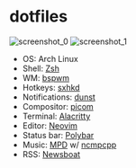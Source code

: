 # dotfiles
![screenshot_0](https://github.com/danieloh0714/dotfiles/assets/57500135/43520119-4c43-4834-86fd-d068136f9b54)
![screenshot_1](https://github.com/danieloh0714/dotfiles/assets/57500135/dada49f1-ac7e-49f2-9765-c29c3c696bb9)
- OS: Arch Linux
- Shell: [Zsh](https://github.com/danieloh0714/dotfiles/tree/main/.config/zsh)
- WM: [bspwm](https://github.com/danieloh0714/dotfiles/blob/main/.config/bspwm/bspwmrc)
- Hotkeys: [sxhkd](https://github.com/danieloh0714/dotfiles/blob/main/.config/sxhkd/sxhkdrc)
- Notifications: [dunst](https://github.com/danieloh0714/dotfiles/blob/main/.config/dunst/dunstrc)
- Compositor: [picom](https://github.com/danieloh0714/dotfiles/blob/main/.config/picom/picom.conf)
- Terminal: [Alacritty](https://github.com/danieloh0714/dotfiles/blob/main/.config/alacritty/alacritty.toml)
- Editor: [Neovim](https://github.com/danieloh0714/nvim)
- Status bar: [Polybar](https://github.com/danieloh0714/dotfiles/tree/main/.config/polybar)
- Music: [MPD](https://github.com/danieloh0714/dotfiles/blob/main/.config/mpd/mpd.conf) w/ [ncmpcpp](https://github.com/danieloh0714/dotfiles/tree/main/.config/ncmpcpp)
- RSS: [Newsboat](https://github.com/danieloh0714/dotfiles/blob/main/.config/newsboat/config)

